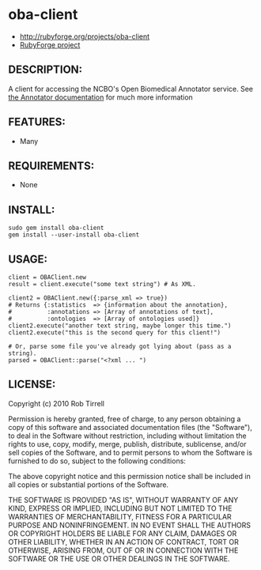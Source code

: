 # oba-client

* http://rubyforge.org/projects/oba-client
* [RubyForge project](http://rubyforge.org/projects/oba-client "RubyForge project")

## DESCRIPTION:

A client for accessing the NCBO's Open Biomedical Annotator service.
See [the Annotator documentation](http://www.bioontology.org/wiki/index.php/Annotator_User_Guide "Documentation") for much more information

## FEATURES:

* Many

## REQUIREMENTS:

* None

## INSTALL:

    sudo gem install oba-client
    gem install --user-install oba-client

## USAGE:
    
    client = OBAClient.new
    result = client.execute("some text string") # As XML.

    client2 = OBAClient.new({:parse_xml => true})
    # Returns {:statistics  => {information about the annotation},
    #          :annotations => [Array of annotations of text],
    #          :ontologies  => [Array of ontologies used]}
    client2.execute("another text string, maybe longer this time.")
    client2.execute("this is the second query for this client!")
    
    # Or, parse some file you've already got lying about (pass as a string).
    parsed = OBAClient::parse("<?xml ... ")

## LICENSE:
 
Copyright (c) 2010 Rob Tirrell

Permission is hereby granted, free of charge, to any person obtaining a copy
of this software and associated documentation files (the "Software"), to deal
in the Software without restriction, including without limitation the rights
to use, copy, modify, merge, publish, distribute, sublicense, and/or sell
copies of the Software, and to permit persons to whom the Software is
furnished to do so, subject to the following conditions:

The above copyright notice and this permission notice shall be included in
all copies or substantial portions of the Software.

THE SOFTWARE IS PROVIDED "AS IS", WITHOUT WARRANTY OF ANY KIND, EXPRESS OR
IMPLIED, INCLUDING BUT NOT LIMITED TO THE WARRANTIES OF MERCHANTABILITY,
FITNESS FOR A PARTICULAR PURPOSE AND NONINFRINGEMENT. IN NO EVENT SHALL THE
AUTHORS OR COPYRIGHT HOLDERS BE LIABLE FOR ANY CLAIM, DAMAGES OR OTHER
LIABILITY, WHETHER IN AN ACTION OF CONTRACT, TORT OR OTHERWISE, ARISING FROM,
OUT OF OR IN CONNECTION WITH THE SOFTWARE OR THE USE OR OTHER DEALINGS IN
THE SOFTWARE.

